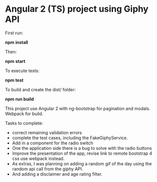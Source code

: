 # Angular 2 (TS) project using Giphy API #

First run:

**npm install**

Then: 

**npm start**

To execute tests:

**npm test**

To build and create the dist/ folder:

**npm run build**
 
This project use Angular 2 with ng-bootstrap for pagination and modals.
Webpack for build. 

Tasks to complete:
* correct remaining validation errors
* complete the test cases, including the FakeGiphyService.
* Add in a component for the radio switch
* One the application side there is a bug to solve with the radio buttons 
* Improve the presentation of the app, revise link to remote bootstrap 4 css use webpack instead. 
* As extras, I was planning on adding a random gif of the day using the random api call from the giphy API. 
* And adding a disclaimer and age rating filter.
